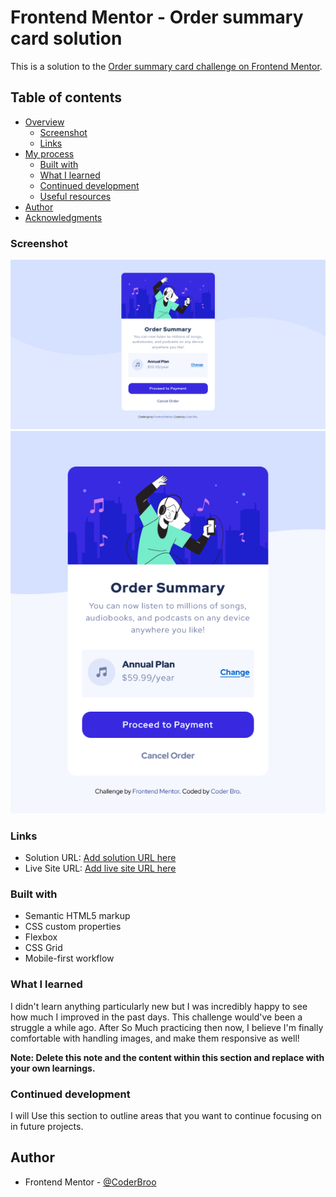 # Frontend Mentor - Order summary card solution

This is a solution to the [Order summary card challenge on Frontend Mentor](https://www.frontendmentor.io/challenges/order-summary-component-QlPmajDUj).
## Table of contents

- [Overview](#overview)
  - [Screenshot](#screenshot)
  - [Links](#links)
- [My process](#my-process)
  - [Built with](#HTML5-CSS3)
  - [What I learned](#what-i-learned)
  - [Continued development](#continued-development)
  - [Useful resources](#useful-resources)
- [Author](#CoderBro)
- [Acknowledgments](#acknowledgments)



### Screenshot

![](./desktop-view.png)
![](./Mobile-view.png)


### Links

- Solution URL: [Add solution URL here](https://coderrbro.github.io/Order-Summary/)
- Live Site URL: [Add live site URL here](https://orderr-summaryy.netlify.app/)

### Built with

- Semantic HTML5 markup
- CSS custom properties
- Flexbox
- CSS Grid
- Mobile-first workflow

### What I learned

I didn't learn anything particularly new but I was incredibly happy to see how much I improved in the past days. This challenge would've been a struggle a while ago. After So Much practicing then now, I believe I'm finally comfortable with handling images, and make them responsive as well!

**Note: Delete this note and the content within this section and replace with your own learnings.**

### Continued development

I will Use this section to outline areas that you want to continue focusing on in future projects.

## Author
- Frontend Mentor - [@CoderBroo](https://www.frontendmentor.io/profile/CoderBroo)

